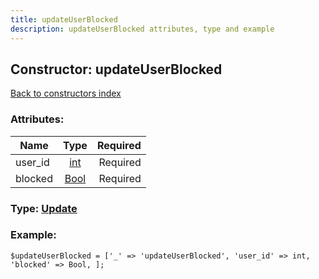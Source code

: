 ```yaml
---
title: updateUserBlocked
description: updateUserBlocked attributes, type and example
---
```

## Constructor: updateUserBlocked  
[Back to constructors index](index.md)



### Attributes:

| Name     |    Type       | Required |
|----------|:-------------:|---------:|
|user\_id|[int](../types/int.md) | Required|
|blocked|[Bool](../types/Bool.md) | Required|



### Type: [Update](../types/Update.md)


### Example:

```
$updateUserBlocked = ['_' => 'updateUserBlocked', 'user_id' => int, 'blocked' => Bool, ];
```